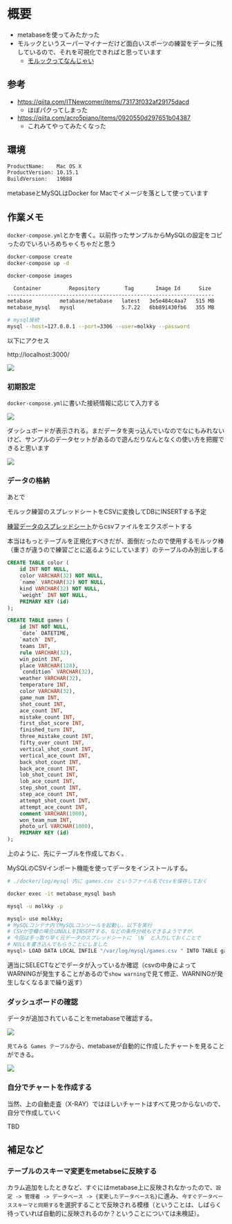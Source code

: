 # 概要

- metabaseを使ってみたかった
- モルックというスーパーマイナーだけど面白いスポーツの練習をデータに残しているので、それを可視化できればと思っています
  - [モルックってなんじゃい](https://molkky.jp/molkky/)

## 参考

- https://qiita.com/ITNewcomer/items/73173f032af29175dacd
  - ほぼパクってしまった
- https://qiita.com/acro5piano/items/0920550d297651b04387
  - これみてやってみたくなった

## 環境

```sh
ProductName:    Mac OS X
ProductVersion: 10.15.1
BuildVersion:   19B88
```

metabaseとMySQLはDocker for Macでイメージを落として使っています

## 作業メモ

`docker-compose.yml`とかを書く。以前作ったサンプルからMySQLの設定をコピったのでいろいろめちゃくちゃだと思う

```sh
docker-compose create
docker-compose up -d

docker-compose images

  Container         Repository        Tag       Image Id      Size 
-------------------------------------------------------------------
metabase         metabase/metabase   latest   3e5e484c4aa7   515 MB
metabase_mysql   mysql               5.7.22   6bb891430fb6   355 MB

# mysql接続
mysql --host=127.0.0.1 --port=3306 --user=molkky --password
```

以下にアクセス

http://localhost:3000/

![](https://i.imgur.com/Mdw7IhP.jpg)

### 初期設定

`docker-compose.yml`に書いた接続情報に応じて入力する

![](https://i.imgur.com/TUXNMLY.jpg)

ダッシュボードが表示される。まだデータを突っ込んでいなのでなにもみれないけど、サンプルのデータセットがあるので遊んだりなんとなくの使い方を把握できると思います

![](https://i.imgur.com/vusIMp0.jpg)

### データの格納

あとで

モルック練習のスプレッドシートをCSVに変換してDBにINSERTする予定

[練習データのスプレッドシート](https://docs.google.com/spreadsheets/d/1xkdWbgpjnIVcBiPV5m-Q8oKwtMQ4arF65qe6RDvUikM/edit?usp=sharing)からcsvファイルをエクスポートする

本当はもっとテーブルを正規化すべきだが、面倒だったので使用するモルック棒（重さが違うので練習ごとに返るようにしています）のテーブルのみ別出しする

```sql
CREATE TABLE color (
    id INT NOT NULL,
    color VARCHAR(32) NOT NULL,
    `name` VARCHAR(32) NOT NULL,
    kind VARCHAR(32) NOT NULL,
    `weight` INT NOT NULL,
    PRIMARY KEY (id)
);

CREATE TABLE games (
    id INT NOT NULL,
    `date` DATETIME,
    `match` INT,
    teams INT,
    rule VARCHAR(32),
    win_point INT,
    place VARCHAR(128),
    `condition` VARCHAR(32),
    weather VARCHAR(32),
    temperature INT,
    color VARCHAR(32),
    game_num INT,
    shot_count INT,
    ace_count INT,
    mistake_count INT,
    first_shot_score INT,
    finished_turn INT,
    three_mistake_count INT,
    fifty_over_count INT,
    vertical_shot_count INT,
    vertical_ace_count INT,
    back_shot_count INT,
    back_ace_count INT,
    lob_shot_count INT,
    lob_ace_count INT,
    step_shot_count INT,
    step_ace_count INT,
    attempt_shot_count INT,
    attempt_ace_count INT,
    comment VARCHAR(1000),
    won_team_num INT,
    photo_url VARCHAR(1000),
    PRIMARY KEY (id)
);
```

上のように、先にテーブルを作成しておく。

MySQLのCSVインポート機能を使ってデータをインストールする。

```bash
# ./docker/log/mysql 内に games.csv というファイル名でcsvを保存しておく

docker exec -it metabase_mysql bash

mysql -u molkky -p

mysql> use molkky;
# MySQLコンテナ内でMySQLコンソールを起動し、以下を実行
# CSVが空欄の場合はNULLをINSERTする、などの条件分岐もできるようですが、
# 今回は手っ取り早く元データのスプレッドシートに `\N` と入力しておくことで
# NULLを書き込んでもらうことにしました
mysql> LOAD DATA LOCAL INFILE "/var/log/mysql/games.csv " INTO TABLE games FIELDS TERMINATED BY ',' ignore 1 lines;
```

適当にSELECTなどでデータが入っているか確認（csvの中身によってWARNINGが発生することがあるので`show warning`で見て修正、WARNINGが発生しなくなるまで繰り返す）

### ダッシュボードの確認

データが追加されていることをmetabaseで確認する。

![](https://i.imgur.com/BahuteU.jpg)

`見てみる Games テーブル`から、metabaseが自動的に作成したチャートを見ることができる。

![](https://i.imgur.com/NSyb7k7.jpg)

### 自分でチャートを作成する

当然、上の自動走査（X-RAY）ではほしいチャートはすべて見つからないので、自分で作成していく

TBD

## 補足など

### テーブルのスキーマ変更をmetabseに反映する

カラム追加をしたときなど、すぐにはmetabase上に反映されなかったので、`設定 -> 管理者 -> データベース -> {変更したデータベース名}`に進み、`今すぐデータベーススキーマと同期する`を選択することで反映される模様（ということは、しばらく待っていれば自動的に反映されるのか？ということについては未検証）。
